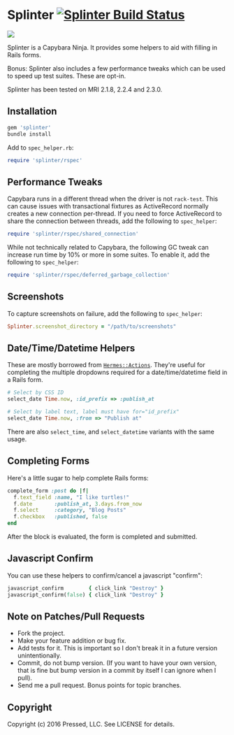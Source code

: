 # Splinter [![Splinter Build Status][Build Icon]][Build Status]

![](http://i.imgur.com/trnno.jpg)

Splinter is a Capybara Ninja. It provides some helpers to aid with filling in
Rails forms.

Bonus: Splinter also includes a few performance tweaks which can be used to
speed up test suites. These are opt-in.

Splinter has been tested on MRI 2.1.8, 2.2.4 and 2.3.0.

[Build Icon]: https://travis-ci.org/pressednet/splinter.svg?branch=master
[Build Status]: https://travis-ci.org/pressednet/splinter

## Installation

```ruby
gem 'splinter'
bundle install
```

Add to `spec_helper.rb`:

```ruby
require 'splinter/rspec'
```

## Performance Tweaks

Capybara runs in a different thread when the driver is not `rack-test`. This
can cause issues with transactional fixtures as ActiveRecord normally creates a
new connection per-thread. If you need to force ActiveRecord to share the
connection between threads, add the following to `spec_helper`:

```ruby
require 'splinter/rspec/shared_connection'
```

While not technically related to Capybara, the following GC tweak can increase
run time by 10% or more in some suites. To enable it, add the following to
`spec_helper`:

```ruby
require 'splinter/rspec/deferred_garbage_collection'
```

## Screenshots

To capture screenshots on failure, add the following to `spec_helper`:

```ruby
Splinter.screenshot_directory = "/path/to/screenshots"
```

## Date/Time/Datetime Helpers

These are mostly borrowed from [`Hermes::Actions`](http://git.io/bhLQqQ).
They're useful for completing the multiple dropdowns required for a
date/time/datetime field in a Rails form.

```ruby
# Select by CSS ID
select_date Time.now, :id_prefix => :publish_at

# Select by label text, label must have for="id_prefix"
select_date Time.now, :from => "Publish at"
```

There are also `select_time`, and `select_datetime` variants with the same
usage.

## Completing Forms

Here's a little sugar to help complete Rails forms:

```ruby
complete_form :post do |f|
  f.text_field :name, "I like turtles!"
  f.date       :publish_at, 3.days.from_now
  f.select     :category, "Blog Posts"
  f.checkbox   :published, false
end
```

After the block is evaluated, the form is completed and submitted.

## Javascript Confirm

You can use these helpers to confirm/cancel a javascript "confirm":

```ruby
javascript_confirm        { click_link "Destroy" }
javascript_confirm(false) { click_link "Destroy" }
```

## Note on Patches/Pull Requests

* Fork the project.
* Make your feature addition or bug fix.
* Add tests for it. This is important so I don't break it in a future version
  unintentionally.
* Commit, do not bump version. (If you want to have your own version, that is
  fine but bump version in a commit by itself I can ignore when I pull).
* Send me a pull request. Bonus points for topic branches.

## Copyright

Copyright (c) 2016 Pressed, LLC. See LICENSE for details.
